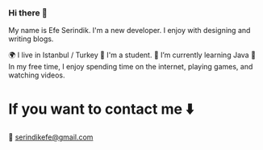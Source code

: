 ### Hi there 👋


My name is Efe Serindik. I'm a new developer. I enjoy with designing and writing blogs.

🌍 I live in Istanbul / Turkey
📖 I'm a student.
🔑 I’m currently learning Java
🧩 In my free time, I enjoy spending time on the internet, playing games, and watching videos.

# If you want to contact me ⬇️
📧 serindikefe@gmail.com
